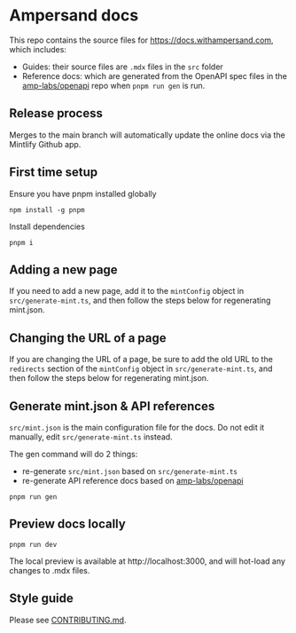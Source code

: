 # Ampersand docs

This repo contains the source files for https://docs.withampersand.com, which includes:

- Guides: their source files are `.mdx` files in the `src` folder
- Reference docs: which are generated from the OpenAPI spec files in the [amp-labs/openapi](https://github.com/amp-labs/openapi) repo when `pnpm run gen` is run.

## Release process

Merges to the main branch will automatically update the online docs via the Mintlify Github app.

## First time setup 

Ensure you have pnpm installed globally 

```shell 
npm install -g pnpm
```

Install dependencies 

```shell
pnpm i
```

## Adding a new page

If you need to add a new page, add it to the `mintConfig` object in `src/generate-mint.ts`, and then follow the steps below for regenerating mint.json.

## Changing the URL of a page

If you are changing the URL of a page, be sure to add the old URL to the `redirects` section of the `mintConfig` object in `src/generate-mint.ts`, and then follow the steps below for regenerating mint.json.

## Generate mint.json & API references

`src/mint.json` is the main configuration file for the docs. Do not edit it manually, edit `src/generate-mint.ts` instead.

The gen command will do 2 things:
- re-generate `src/mint.json` based on `src/generate-mint.ts`
- re-generate API reference docs based on [amp-labs/openapi](https://github.com/amp-labs/openapi)

```shell 
pnpm run gen
```

## Preview docs locally

```shell
pnpm run dev 
```

The local preview is available at http://localhost:3000, and will hot-load any changes to .mdx files.

## Style guide

Please see [CONTRIBUTING.md](https://github.com/amp-labs/docs/blob/main/CONTRIBUTING.md).
